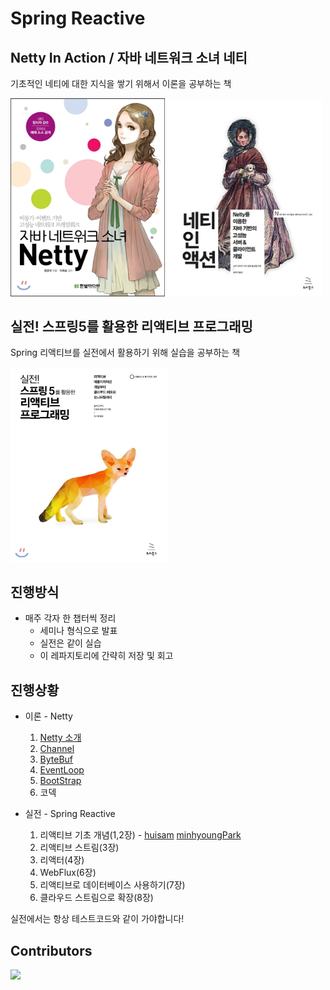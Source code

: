 # Spring Reactive

## Netty In Action / 자바 네트워크 소녀 네티

기초적인 네티에 대한 지식을 쌓기 위해서 이론을 공부하는 책  

<div>
    <img src="assets/java_network_girl_netty.jpg" width="49%" height="20%" text-align="left">
    <img src="assets/netty-in-action.jpg" width="49%" height="20%" text-align="right">
</div>


## 실전! 스프링5를 활용한 리액티브 프로그래밍

Spring 리액티브를 실전에서 활용하기 위해 실습을 공부하는 책

<div>
    <img src="assets/spring-reactive.jpeg" text-align="center" width="50%">
</div>

## 진행방식

* 매주 각자 한 챕터씩 정리
  * 세미나 형식으로 발표
  * 실전은 같이 실습
  * 이 레파지토리에 간략히 저장 및 회고

## 진행상황

* 이론 - Netty
  1. [Netty 소개](netty/[0]%20Intro/README.md)
  2. [Channel](netty/[1]%20Channel/README.md)
  3. [ByteBuf](netty/[2]%20ByteBuf/README.md)
  4. [EventLoop](netty/[3]%20EventLoop/README.md)
  5. [BootStrap](netty/[4]%20BootStrap/README.md)
  6. 코덱

* 실전 - Spring Reactive
  1. 리액티브 기초 개념(1,2장) - [huisam](spring-reactive/huisam/src/main/java/com/study/huisam/chapter2) [minhyoungPark](spring-reactive/minhyungPark/src/main/java/com/study/minhyungpark/chapter2)
  2. 리액티브 스트림(3장)
  3. 리액터(4장)
  4. WebFlux(6장)
  5. 리액티브로 데이터베이스 사용하기(7장)
  6. 클라우드 스트림으로 확장(8장)

실전에서는 항상 테스트코드와 같이 가야합니다!

## Contributors

<a href="https://github.com/Road-of-CODEr/netty-reactive/graphs/contributors">
  <img src="https://contributors-img.web.app/image?repo=Road-of-CODEr/netty-reactive">
</a>